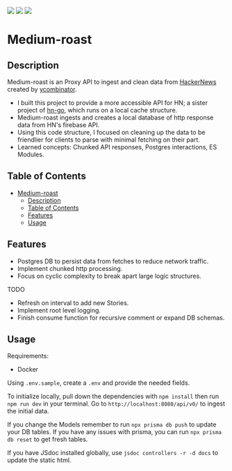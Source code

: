 

[![](https://img.shields.io/github/issues/dissurender/medium-roast)](https://github.com/Dissurender/medium-roast/issues) [![](https://img.shields.io/github/license/dissurender/medium-roast)](https://github.com/Dissurender/medium-roast/blob/main/LICENSE) ![](https://img.shields.io/github/languages/top/dissurender/medium-roast)

# Medium-roast

## Description

Medium-roast is an Proxy API to ingest and clean data from [HackerNews](https://news.ycombinator.com) created by [ycombinator](https://www.ycombinator.com).

- I built this project to provide a more accessible API for HN; a sister project of [hn-go](https://github.com/Dissurender/hn-go), which runs on a local cache structure.
- Medium-roast ingests and creates a local database of http response data from HN's firebase API.
- Using this code structure, I focused on cleaning up the data to be friendlier for clients to parse with minimal fetching on their part.
- Learned concepts: Chunked API responses, Postgres interactions, ES Modules.

## Table of Contents

- [Medium-roast](#medium-roast)
  - [Description](#description)
  - [Table of Contents](#table-of-contents)
  - [Features](#features)
  - [Usage](#usage)

## Features

- Postgres DB to persist data from fetches to reduce network traffic.
- Implement chunked http processing.
- Focus on cyclic complexity to break apart large logic structures.

TODO
- Refresh on interval to add new Stories.
- Implement root level logging.
- Finish consume function for recursive comment or expand DB schemas.

## Usage

Requirements:
* Docker

Using `.env.sample`, create a `.env` and provide the needed fields.

<!-- Initialize Prisma with `npx prisma init --datasource-provider postgresql` Migrate Models to Database with `npx prisma migrate dev --name init` -->

To initialize locally, pull down the dependencies with `npm install` then run `npm run dev` in your terminal.
Go to `http://localhost:8080/api/v0/` to ingest the initial data.

If you change the Models remember to run `npx prisma db push` to update your DB tables.
If you have any issues with prisma, you can run `npx prisma db reset` to get fresh tables.

If you have JSdoc installed globally, use `jsdoc controllers -r -d docs` to update the static html.

